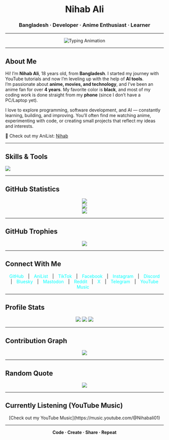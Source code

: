 <h1 align="center">Nihab Ali</h1>
<h3 align="center">Bangladesh · Developer · Anime Enthusiast · Learner</h3>

---

<p align="center">
  <img src="https://readme-typing-svg.herokuapp.com?size=22&duration=3000&color=00FFFF&center=true&vCenter=true&lines=Welcome+to+my+GitHub+Profile;Exploring+Anime+and+Technology;Learning+with+AI+Support;Building+Projects+on+Phone;Code+·+Create+·+Share+·+Repeat" alt="Typing Animation" />
</p>

---

## About Me
Hi! I’m **Nihab Ali**, 18 years old, from **Bangladesh**. I started my journey with YouTube tutorials and now I’m leveling up with the help of **AI tools**.  
I’m passionate about **anime, movies, and technology**, and I’ve been an anime fan for over **4 years**. My favorite color is **black**, and most of my coding work is done straight from my **phone** (since I don’t have a PC/Laptop yet).  

I love to explore programming, software development, and AI — constantly learning, building, and improving. You’ll often find me watching anime, experimenting with code, or creating small projects that reflect my ideas and interests.  

🔗 Check out my AniList: [Nihab](https://anilist.co/user/Nihab/)  

---

## Skills & Tools
<p align="left">
  <img src="https://skillicons.dev/icons?i=html,css,js,python,git,github,vscode,linux" />
</p>

---

## GitHub Statistics
<p align="center">
  <img src="https://github-readme-stats.vercel.app/api?username=nihabali&show_icons=true&theme=tokyonight" />
  <br>
  <img src="https://streak-stats.demolab.com?user=nihabali&theme=tokyonight" />
  <br>
  <img src="https://github-readme-stats.vercel.app/api/top-langs/?username=nihabali&layout=compact&theme=tokyonight" />
</p>

---

## GitHub Trophies
<p align="center">
  <img src="https://github-profile-trophy.vercel.app/?username=nihabali&theme=tokyonight&no-frame=true&row=1&column=7" />
</p>

---

## Connect With Me
<p align="center">
  <a href="https://github.com/nihabali" style="text-decoration:none;color:#00FFFF;margin:0 10px;">GitHub</a> |
  <a href="https://anilist.co/user/Nihab/" style="text-decoration:none;color:#00FFFF;margin:0 10px;">AniList</a> |
  <a href="https://www.tiktok.com/@YourTikTok" style="text-decoration:none;color:#00FFFF;margin:0 10px;">TikTok</a> |
  <a href="https://facebook.com/YourFacebook" style="text-decoration:none;color:#00FFFF;margin:0 10px;">Facebook</a> |
  <a href="https://instagram.com/YourInstagram" style="text-decoration:none;color:#00FFFF;margin:0 10px;">Instagram</a> |
  <a href="https://discord.com/users/YourDiscordID" style="text-decoration:none;color:#00FFFF;margin:0 10px;">Discord</a> |
  <a href="https://bsky.app/profile/YourBluesky" style="text-decoration:none;color:#00FFFF;margin:0 10px;">Bluesky</a> |
  <a href="https://mastodon.social/@YourMastodon" style="text-decoration:none;color:#00FFFF;margin:0 10px;">Mastodon</a> |
  <a href="https://reddit.com/u/YourReddit" style="text-decoration:none;color:#00FFFF;margin:0 10px;">Reddit</a> |
  <a href="https://twitter.com/YourX" style="text-decoration:none;color:#00FFFF;margin:0 10px;">X</a> |
  <a href="https://t.me/YourTelegram" style="text-decoration:none;color:#00FFFF;margin:0 10px;">Telegram</a> |
  <a href="https://music.youtube.com/@Nihabali01" style="text-decoration:none;color:#00FFFF;margin:0 10px;">YouTube Music</a>
</p>

---

## Profile Stats
<p align="center">
  <img src="https://komarev.com/ghpvc/?username=nihabali&label=Profile+Views&color=0e75b6&style=flat" />
  <img src="https://img.shields.io/github/followers/nihabali?label=Followers&style=flat&color=0e75b6" />
  <img src="https://img.shields.io/github/stars/nihabali?label=Stars&style=flat&color=0e75b6" />
</p>

---

## Contribution Graph
<p align="center">
  <img src="https://github-readme-activity-graph.vercel.app/graph?username=nihabali&theme=tokyo-night" />
</p>

---

## Random Quote
<p align="center">
  <img src="https://quotes-github-readme.vercel.app/api?type=horizontal&theme=tokyonight" />
</p>

---

## Currently Listening (YouTube Music)
<p align="center">
  [Check out my YouTube Music](https://music.youtube.com/@Nihabali01)
</p>

---

<p align="center"><b>Code · Create · Share · Repeat</b></p>
